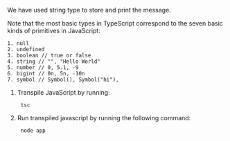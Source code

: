 We have used string type to store and print the message.

Note that the most basic types in TypeScript correspond to the seven basic kinds of primitives in JavaScript:

	1. null
	2. undefined
	3. boolean // true or false
	4. string // "", "Hello World"
	5. number // 0, 5.1, -9
	6. bigint // 0n, 5n, -10n
	7. symbol // Symbol(), Symbol("hi"),


1. Transpile JavaScript by running:

		tsc

2. Run transpiled javascript by running the following command:

		node app